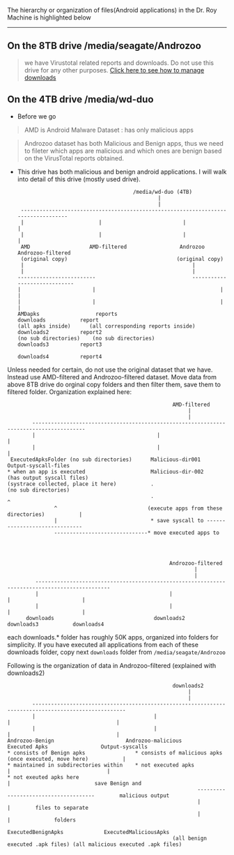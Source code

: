The hierarchy or organization of files(Android applications) in the Dr. Roy Machine is highlighted below
________________

## On the 8TB drive /media/seagate/Androzoo  
  > we have Virustotal related reports and downloads. Do not use this drive for any other purposes.
  [Click here to see how to manage downloads](https://github.com/AppAnalysis-BGSU/ApkDownlodScan/blob/master/whendownloadstops_alternate.md)
  
## On the 4TB drive /media/wd-duo

 * Before we go 
  > AMD is Android Malware Dataset : has only malicious apps
  
  > Androzoo dataset has both Malicious and Benign apps, thus we need to fileter which apps are malicious and which ones are benign based on the VirusTotal reports obtained.


 * This drive has both malicious and benign android applications. I will walk into detail of this drive (mostly used drive).
 
                                            /media/wd-duo (4TB)
                                                    |
                                                    |
        ----------------------------------------------------------------------------------
        |                        |                          |                            | 
        |                        |                          |                            | 
        AMD                   AMD-filtered                 Androzoo               Androzoo-filtered
        (original copy)                                   (original copy)                                        
        |                                                      |         
        |                                                      |     
       -------------------------                               -----------------------------     
       |                       |                                        |                  | 
       |                       |                                        |                  |
       AMDapks                  reports                               downloads           report 
       (all apks inside)      (all corresponding reports inside)      downloads2          report2
       (no sub directories)    (no sub directories)                   downloads3          report3
                                                                      downloads4          report4

Unless needed for certain, do not use the original dataset that we have. Instead use AMD-filtered and Androzoo-filtered dataset. Move data from above 8TB drive do orginal copy folders and then filter them, save them to filtered folder. Organization explained here:

                                                         AMD-filtered
                                                              |
                                                              |
            ---------------------------------------------------------------------------------------
            |                                       |                                           |
            |                                       |                                           |      
     ExecutedApksFolder (no sub directories)      Malicious-dir001              Output-syscall-files     
    * when an app is executed                     Malicious-dir-002             (has output syscall files)
    (systrace collected, place it here)           .                             (no sub directories)        
                                                  .                                              ^    
                   ^                             (execute apps from these directories)           | 
                   |                              * save syscall to ------------------------------
                   ------------------------------* move executed apps to 
                                                  
    
    
    
                                                        Androzoo-filtered
                                                                |
                                                                |
             ----------------------------------------------------------------------------------------------
             |                                          |                         |                       |
             |                                          |                         |                       |
          downloads                                downloads2                 downloads3           downloads4
    
   each downloads.* folder has roughly 50K apps, organized into folders for simplicity. If you have executed all applications from each of these downloads folder, copy next `downloads` folder from `/media/seagate/Androzoo`
     
  
 Following is the organization of data in Androzoo-filtered (explained with downloads2)
 
                                                         downloads2
                                                              |
                                                              |
            ----------------------------------------------------------------------------------------------------
            |                                      |                        |                                  |     
            |                                      |                        |                                  |     
    Androzoo-Benign                       Androzoo-malicious                Executed Apks                 Output-syscalls
    * consists of Benign apks                * consists of malicious apks    (once executed, move here)           |
    * maintained in subdirectories within    * not executed apks                  |                               |
    * not exeuted apks here                                                       |                           save Benign and     
                                                                 -------------------------------------        malicious output 
                                                                 |                                   |        files to separate 
                                                                 |                                   |              folders
                                                            ExecutedBenignApks             ExecutedMaliciousApks
                                                         (all benign executed .apk files) (all malicious executed .apk files)


    
    
